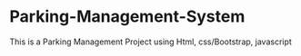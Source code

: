 # Parking-Management-System
This is a Parking Management Project using Html, css/Bootstrap, javascript

